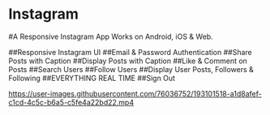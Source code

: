 # Instagram
#A Responsive Instagram App Works on Android, iOS & Web.

 ##Responsive Instagram UI
 ##Email & Password Authentication
 ##Share Posts with Caption
 ##Display Posts with Caption
 ##Like & Comment on Posts
 ##Search Users
 ##Follow Users
 ##Display User Posts, Followers & Following
 ##EVERYTHING REAL TIME
 ##Sign Out


https://user-images.githubusercontent.com/76036752/193101518-a1d8afef-c1cd-4c5c-b6a5-c5fe4a22bd22.mp4
